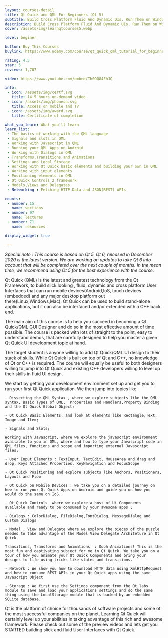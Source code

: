 ```yaml
---
layout: courses-detail
title: Qt Quick and QML For Beginners (Qt 5)
subtitle: Build Cross Platform Fluid And Dynamic UIs. Run Them on Windows, Mac, Linux, Android,iOS and Embedded. - Qt Quick and QML
description: Build Cross Platform Fluid And Dynamic UIs. Run Them on Windows, Mac, Linux, Android,iOS and Embedded. - Qt Quick and QML
cover: /assets/img/learnqtcourses5.webp

level: beginer

button: Buy This Courses
buylink: https://www.udemy.com/course/qt_quick_qml_tutorial_for_beginners/

rating: 4.5
star: 5
reviews: 1,707

video: https://www.youtube.com/embed/Th0OQ84FhJQ

info:
 - icon: /assets/img/certf.svg
   title: 14.5 hours on-demand video
 - icon: /assets/img/phonesa.svg
   title: Access on mobile and TV 
 - icon: /assets/img/award.svg
   title: Certificate of completion 

what_you_learn: What you'll learn
learn_list: 
 - The basics of working with the QML language
 - Signals and slots in QML
 - Working with Javascript in QML
 - Running your QML Apps on Android
 - Working with Dialogs in QML
 - Transforms,Transitions and Animations
 - Settings and Local Storage
 - Working with Qt Quick basic elements and building your own in QML
 - Working with input elements
 - Positioning elements in QML
 - Qt Quick Controls 2 framework
 - Models,Views and Delegates
 - Networking : Fetching HTTP Data and JSON(REST) APIs

counts: 
 - number: 15
   name: sections
 - number: 97
   name: lectures
 - number: 71
   name: resources

display_widget: true

---
```

*Special note : This course is based on Qt 5. Qt 6, released in December 2020 is the latest version. We are working on updates to take  Qt 6 into account that will be completed over the next couple of months. In the mean time, we recommend using Qt 5 for the best experience with the course.*

Qt Quick (QML) is the latest and greatest technology from the Qt Framework, to build slick looking , fluid, dynamic and cross platform User Interfaces that can run mobile devices(Android,IoS, touch devices (embedded) and any major desktop platform out there(Linux,Windows,Mac). Qt Quick can be used to build stand-alone applications, but it can also be interfaced and/or extended with a C++ back end.

The main aim of this course is to help you succeed in becoming a Qt Quick/QML GUI Designer and do so in the most effective amount of time possible. The course is packed with lots of straight to the point, easy to understand  demos, that are carefully designed to help you master a given Qt Quick  UI development topic at hand.

The target student is anyone willing to add Qt Quick/QML UI design to their stack of skills. While Qt Quick is built on top of Qt and C++, no knowledge of Qt or C++ is required. The course will equally be useful to both designers willing to jump into Qt Quick and existing C++ developers willing to level up their skills in fluid UI design.

We start by getting your development environment set up and get you to run your first Qt Quick application. We then jump into topics like

    - Dissecting the QML Syntax , where we explore subjects like the QML syntax, Basic Types of QML,  Properties and Handlers,Property Binding and the Qt Quick Global Object;

    - Qt Quick Basic Elements, and look at elements like Rectangle,Text, Image and Item;

    - Signals and Slots;

    Working with Javascript, where we explore the javascript environment available to you in QML, where and how to type your Javascript code in QML files, functions and scope and importing external Javascript files;

    - User Input Elements : TextInput, TextEdit, MouseArea and drag and drop, Keys Attached Properties, KeyNavigation and FocusScope

    - Qt Quick Positioning and explore subjects like Anchors, Positioners, Layouts and Flow

    - Qt Quick on Mobile Devices : we take you on a detailed journey on how to run your Qt Quick Apps on Android and guide you on how you would do the same on IoS.

    - Qt Quick Controls  where we explore a host of Ui Components available and ready to be consumed by your awesome apps ;

    - Dialogs : ColorDialog, FileDialog,FontDialog, MessageDialog and Custom Dialogs

    - Model , View and Delegate where we explore the pieces of the puzzle needed to take advantage of the Model View Delegate Architeture in Qt Quick

    Transitions, Transforms and Animations  : Oooh Animations! This is the most fun and captivating subject for me in Qt Quick. We take you on a tour of how you animate your Qt Quick Components and bring your designs to life using tricks like states and transitions.

    - Network : We show you how to download HTTP data using XmlHttpRequest and how to consume REST APIs in your Qt Quick apps using the same Javascript Object

    - Storage : We first use the Settings component from the Qt.labs module to save and load your applications settings and do the same thing using the LocalStorage module that is backed by an embedded SQLite database.

Qt is the platform of choice for thousands of software projects and some of the most successful companies on the planet. Learning Qt Quick will certainly level up your abilities in taking advantage of this rich and awesome framework. Please check out some of the preview videos and lets get you STARTED building slick and fluid User Interfaces with Qt Quick.
